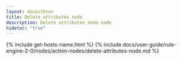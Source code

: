 ```yaml
---
layout: docwithnav
title: Delete attributes node
description: Delete attributes node node
hidetoc: "true"
---
```


{% include get-hosts-name.html %}
{% include docs/user-guide/rule-engine-2-0/nodes/action-nodes/delete-attributes-node.md %}
